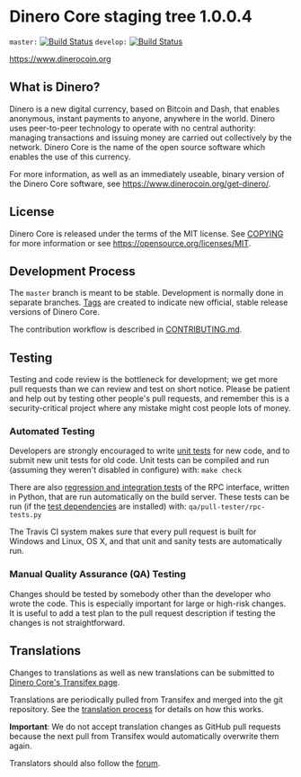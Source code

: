 Dinero Core staging tree 1.0.0.4
===============================

`master:` [![Build Status](https://travis-ci.org/dinerocoin/dinero.svg?branch=master)](https://travis-ci.org/dinerocoin/dinero) `develop:` [![Build Status](https://travis-ci.org/dinerocoin/dinero.svg?branch=develop)](https://travis-ci.org/dinerocoin/dinero/branches)

https://www.dinerocoin.org


What is Dinero?
----------------

Dinero is a new digital currency, based on Bitcoin and Dash, that enables anonymous, instant
payments to anyone, anywhere in the world. Dinero uses peer-to-peer technology
to operate with no central authority: managing transactions and issuing money
are carried out collectively by the network. Dinero Core is the name of the open
source software which enables the use of this currency.

For more information, as well as an immediately useable, binary version of
the Dinero Core software, see https://www.dinerocoin.org/get-dinero/.


License
-------

Dinero Core is released under the terms of the MIT license. See [COPYING](COPYING) for more
information or see https://opensource.org/licenses/MIT.

Development Process
-------------------

The `master` branch is meant to be stable. Development is normally done in separate branches.
[Tags](https://github.com/dinerocoin/dinero/tags) are created to indicate new official,
stable release versions of Dinero Core.

The contribution workflow is described in [CONTRIBUTING.md](CONTRIBUTING.md).

Testing
-------

Testing and code review is the bottleneck for development; we get more pull
requests than we can review and test on short notice. Please be patient and help out by testing
other people's pull requests, and remember this is a security-critical project where any mistake might cost people
lots of money.

### Automated Testing

Developers are strongly encouraged to write [unit tests](/doc/unit-tests.md) for new code, and to
submit new unit tests for old code. Unit tests can be compiled and run
(assuming they weren't disabled in configure) with: `make check`

There are also [regression and integration tests](/qa) of the RPC interface, written
in Python, that are run automatically on the build server.
These tests can be run (if the [test dependencies](/qa) are installed) with: `qa/pull-tester/rpc-tests.py`

The Travis CI system makes sure that every pull request is built for Windows
and Linux, OS X, and that unit and sanity tests are automatically run.

### Manual Quality Assurance (QA) Testing

Changes should be tested by somebody other than the developer who wrote the
code. This is especially important for large or high-risk changes. It is useful
to add a test plan to the pull request description if testing the changes is
not straightforward.

Translations
------------

Changes to translations as well as new translations can be submitted to
[Dinero Core's Transifex page](https://www.transifex.com/projects/p/dinero/).

Translations are periodically pulled from Transifex and merged into the git repository. See the
[translation process](doc/translation_process.md) for details on how this works.

**Important**: We do not accept translation changes as GitHub pull requests because the next
pull from Transifex would automatically overwrite them again.

Translators should also follow the [forum](https://www.dinerocoin.org/forum/topic/dinero-worldwide-collaboration.88/).

